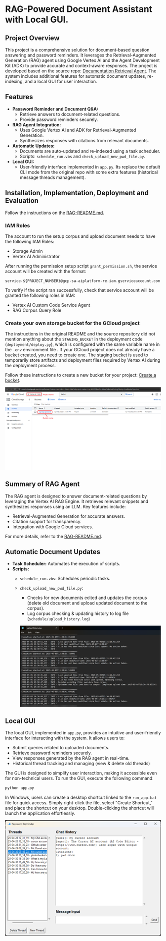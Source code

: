 # RAG-Powered Document Assistant with Local GUI.
## Project Overview
This project is a comprehensive solution for document-based question answering and password reminders. It leverages the Retrieval-Augmented Generation (RAG) agent using Google Vertex AI and the Agent Development Kit (ADK) to provide accurate and context-aware responses. The project is developed based on the source repo: [Documentation Retrieval Agent](https://github.com/google/adk-samples/tree/main/python/agents/RAG). The system includes additional features for automatic document updates, re-indexing, and a local GUI for user interaction.

## Features
- **Password Reminder and Document Q&A:**
  - Retrieve answers to document-related questions.
  - Provide password reminders securely.
- **RAG Agent Integration:**
  - Uses Google Vertex AI and ADK for Retrieval-Augmented Generation.
  - Synthesizes responses with citations from relevant documents.
- **Automatic Updates:**
  - Documents are auto-updated and re-indexed using a task scheduler.
  - Scripts: `schedule_run.vbs` and `check_upload_new_pwd_file.py`.
- **Local GUI:**
  - User-friendly interface implemented in `app.py`. Its replace the default CLI mode from the original repo with some extra features (historical message threads management).

## Installation, Implementation, Deployment and Evaluation 
Follow the instructions on the [RAG-README.md](RAG-README.md).

### IAM Roles
The account to run the setup corpus and upload document needs to have the following IAM Roles:
* Storage Admin
* Vertex AI Administrator

After running the permission setup script `grant_permission.sh`, the service account will be created with the format:
```shell
service-${PROJECT_NUMBER}@gcp-sa-aiplatform-re.iam.gserviceaccount.com
```
To verify if the script ran successfully, check that service account will be granted the following roles in IAM:
* Vertex AI Custom Code Service Agent
* RAG Corpus Query Role

### Create your own storage bucket for the GCloud project
The instructions in the original README and the source repository did not mention anything about the `STAGING_BUCKET` in the deployment code (`deployment/deploy.py`), which is configured with the same variable name in the `.env` environment file . If your GCloud project does not already have a bucket created, you need to create one. The staging bucket is used to temporarily store artifacts and deployment files required by Vertex AI during the deployment process. 

Follow these instructions to create a new bucket for your project: [Create a bucket](https://cloud.google.com/storage/docs/creating-buckets#console).

![Staging bucket](images/staging_bucket.png)

## Summary of RAG Agent
The RAG agent is designed to answer document-related questions by leveraging the Vertex AI RAG Engine. It retrieves relevant snippets and synthesizes responses using an LLM. Key features include:
- Retrieval-Augmented Generation for accurate answers.
- Citation support for transparency.
- Integration with Google Cloud services.

For more details, refer to the [RAG-README.md](RAG-README.md).

## Automatic Document Updates
- **Task Scheduler:** Automates the execution of scripts.
- **Scripts:**
  - `schedule_run.vbs`: Schedules periodic tasks.
  - `check_upload_new_pwd_file.py`: 
    + Checks for new documents edited and updates the corpus (delete old document and upload updated document to the corpus).
    + Log corpus checking & updating history to log file (`schedule/upload_history.log`)

    ![Document update check history](images/update_history.png)


## Local GUI
The local GUI, implemented in `app.py`, provides an intuitive and user-friendly interface for interacting with the system. It allows users to:

- Submit queries related to uploaded documents.
- Retrieve password reminders securely.
- View responses generated by the RAG agent in real-time.
- Historical thread tracking and managing (view & delete old threads)

The GUI is designed to simplify user interaction, making it accessible even for non-technical users. To run the GUI, execute the following command:

```bash
python app.py
```
In Windows, users can create a desktop shortcut linked to the `run_app.bat` file for quick access. Simply right-click the file, select "Create Shortcut," and place the shortcut on your desktop. Double-clicking the shortcut will launch the application effortlessly.

![GUI](images/GUI.png)
